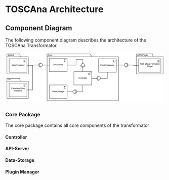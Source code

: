 # TOSCAna Architecture

## Component Diagram

The following component diagram describes the architecture of the TOSCAna Transformator.

![Component Diagram](img/components.png "Component Diagram")

### Core Package

The core package contains all core components of the transformator

#### Controller

#### API-Server

#### Data-Storage

#### Plugin Manager


